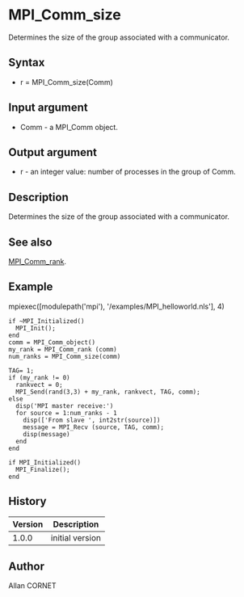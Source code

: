 

# MPI_Comm_size

Determines the size of the group associated with a communicator.

## Syntax

- r = MPI_Comm_size(Comm)

## Input argument

 - Comm - a MPI_Comm object.

## Output argument

 - r - an integer value: number of processes in the group of Comm.

## Description


  <p>Determines the size of the group associated with a communicator.</p>


## See also

[MPI_Comm_rank](MPI_Comm_rank.md).
## Example

mpiexec([modulepath('mpi'), '/examples/MPI_helloworld.nls'], 4)
```Nelson
if ~MPI_Initialized()
  MPI_Init();
end
comm = MPI_Comm_object()
my_rank = MPI_Comm_rank (comm)
num_ranks = MPI_Comm_size(comm)

TAG= 1;
if (my_rank != 0)
  rankvect = 0;
  MPI_Send(rand(3,3) + my_rank, rankvect, TAG, comm);
else
  disp('MPI master receive:')
  for source = 1:num_ranks - 1
    disp(['From slave ', int2str(source)])
    message = MPI_Recv (source, TAG, comm);
    disp(message)
  end
end

if MPI_Initialized()
  MPI_Finalize();
end
```

## History

|Version|Description|
|------|------|
|1.0.0|initial version|


## Author

Allan CORNET



